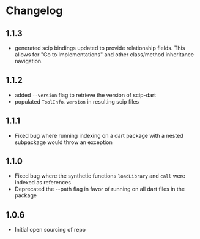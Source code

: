 # Changelog

## 1.1.3

- generated scip bindings updated to provide relationship fields. This allows for "Go to Implementations" and other class/method inheritance navigation.

## 1.1.2

- added `--version` flag to retrieve the version of scip-dart
- populated `ToolInfo.version` in resulting scip files

## 1.1.1

- Fixed bug where running indexing on a dart package with a nested subpackage would throw an exception

## 1.1.0

- Fixed bug where the synthetic functions `loadLibrary` and `call` were indexed as references
- Deprecated the --path flag in favor of running on all dart files in the package

## 1.0.6

- Initial open sourcing of repo